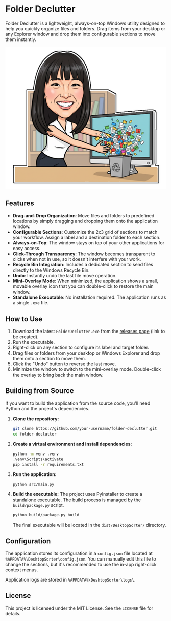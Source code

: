 # Folder Declutter

Folder Declutter is a lightweight, always-on-top Windows utility designed to help you quickly organize files and folders. Drag items from your desktop or any Explorer window and drop them into configurable sections to move them instantly.

![Folder Declutter Screenshot](resources/folder_declutter.png)

## Features

*   **Drag-and-Drop Organization**: Move files and folders to predefined locations by simply dragging and dropping them onto the application window.
*   **Configurable Sections**: Customize the 2x3 grid of sections to match your workflow. Assign a label and a destination folder to each section.
*   **Always-on-Top**: The window stays on top of your other applications for easy access.
*   **Click-Through Transparency**: The window becomes transparent to clicks when not in use, so it doesn't interfere with your work.
*   **Recycle Bin Integration**: Includes a dedicated section to send files directly to the Windows Recycle Bin.
*   **Undo**: Instantly undo the last file move operation.
*   **Mini-Overlay Mode**: When minimized, the application shows a small, movable overlay icon that you can double-click to restore the main window.
*   **Standalone Executable**: No installation required. The application runs as a single `.exe` file.

## How to Use

1.  Download the latest `FolderDeclutter.exe` from the [releases page](https://github.com/your-username/folder-declutter/releases) (link to be created).
2.  Run the executable.
3.  Right-click on any section to configure its label and target folder.
4.  Drag files or folders from your desktop or Windows Explorer and drop them onto a section to move them.
5.  Click the "Undo" button to reverse the last move.
6.  Minimize the window to switch to the mini-overlay mode. Double-click the overlay to bring back the main window.

## Building from Source

If you want to build the application from the source code, you'll need Python and the project's dependencies.

1.  **Clone the repository:**
    ```sh
    git clone https://github.com/your-username/folder-declutter.git
    cd folder-declutter
    ```

2.  **Create a virtual environment and install dependencies:**
    ```sh
    python -m venv .venv
    .venv\Scripts\activate
    pip install -r requirements.txt
    ```

3.  **Run the application:**
    ```sh
    python src/main.py
    ```

4.  **Build the executable:**
    The project uses PyInstaller to create a standalone executable. The build process is managed by the `build/package.py` script.

    ```sh
    python build/package.py build
    ```
    The final executable will be located in the `dist/DesktopSorter/` directory.

## Configuration

The application stores its configuration in a `config.json` file located at `%APPDATA%\DesktopSorter\config.json`. You can manually edit this file to change the sections, but it's recommended to use the in-app right-click context menus.

Application logs are stored in `%APPDATA%\DesktopSorter\logs\`.

## License

This project is licensed under the MIT License. See the `LICENSE` file for details.
